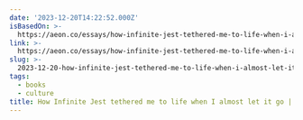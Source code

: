 ```yaml
---
date: '2023-12-20T14:22:52.000Z'
isBasedOn: >-
  https://aeon.co/essays/how-infinite-jest-tethered-me-to-life-when-i-almost-let-it-go
link: >-
  https://aeon.co/essays/how-infinite-jest-tethered-me-to-life-when-i-almost-let-it-go
slug: >-
  2023-12-20-how-infinite-jest-tethered-me-to-life-when-i-almost-let-it-go-or-aeon-essays
tags:
  - books
  - culture
title: How Infinite Jest tethered me to life when I almost let it go | Aeon Essays
---
```


